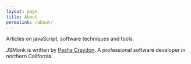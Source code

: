 ```yaml
---
layout: page
title: About
permalink: /about/
---
```


Articles on javaScript, software techniques and tools. 

JSMonk is written by <a href="https://twitter.com/pashasc">Pasha Craydon</a>. A professional software developer in northern California.

